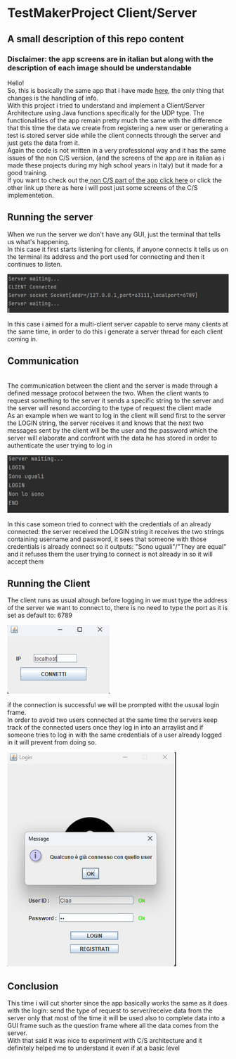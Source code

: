 # TestMakerProject Client/Server 

## A small description of this repo content

### Disclaimer: the app screens are in italian but along with the description of each image should be understandable

Hello!<br>
So, this is basically the same app that i have made <a href="https://github.com/mirtdavide/TestMakerProject">here</a>, the only thing that changes is the handling of info.<br>
With this project i tried to understand and implement a Client/Server Architecture using Java functions specifically for the UDP type. The functionalities of the app remain pretty much the same with the difference that this time the data we create from registering a new user or generating a test is stored server side while the client connects through the server and just gets the data from it.</br>
Again the code is not written in a very professional way and it has the same issues of the non C/S version, (and the screens of the app are in italian as i made these projects during my high school years in Italy) but it made for a good training.
<br >If you want to check out the<a href="https://github.com/mirtdavide/TestMakerProject"> non C/S part of the app click here</a> or click the other link up there as here i will post just some screens of the C/S implementetion.


## Running the server

When we run the server we don't have any GUI, just the terminal that tells us what's happening.<br>
In this case it first starts listening for clients, if anyone connects it tells us on the terminal its address and the port used for connecting and then it continues to listen.



![connection_server.png](readme_res%2Fconnection_server.png)

In this case i aimed for a multi-client server capable to serve many clients at the same time, in order to do this i generate a server thread for each client coming in.

## Communication
<br>The communication between the client and the server is made through a defined message protocol between the two.
When the client wants to request something to the server it sends a specific string to the server and the server will resond according to the type of request the client made
</br> As an example when we want to log in the client will send first to the server the LOGIN string, the server receives it and knows that the next two messages sent by the 
client will be  the user and the password which the server will elaborate and confront with the data he has stored in order to authenticate the user trying to log in

![server_communication.png](readme_res%2Fserver_communication.png)

In this case someon tried to connect with the credentials of an already connected: the server received the LOGIN string
it receives the two strings containing username and password, it sees that someone with those credentials is already connect so it outputs: "Sono uguali"/"They are equal" and it refuses them
the user trying to connect is not already in so it will accept them
## Running the Client

The client runs as usual altough before logging in we must type the address of the server we want to connect to, there is no need to type the port as it is set as default to: 6789


![connection_client_LH.png](readme_res%2Fconnection_client_LH.png)

if the connection is successful we will be prompted witht the ususal login frame.<br>
In order to avoid two users connected at the same time the servers keep track of the connected users once they log in into an arraylist
and if someone tries to log in with the same credentials of a user already logged in it will prevent from doing so.


![already_connected.png](readme_res%2Falready_connected.png)

## Conclusion

This time i will cut shorter since the app basically works the same as it does with the login: send the type of request to server/receive data from the server only that most of the time it will be used also to complete data into a GUI frame such as the question frame where all the data comes from the server.
<br>With that said it was nice to experiment with C/S architecture and it definitely helped me to understand it even if at a basic level


